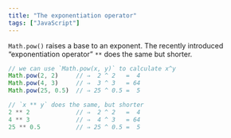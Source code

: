 ```yaml
---
title: "The exponentiation operator"
tags: ["JavaScript"]
---
```

`Math.pow()` raises a base to an exponent. The recently introduced “exponentiation operator” `**` does the same but shorter.

```js
// we can use `Math.pow(x, y)` to calculate x^y
Math.pow(2, 2)     // ⇒  2 ^ 2   =  4
Math.pow(4, 3)     // ⇒  3 ^ 3   = 64
Math.pow(25, 0.5)  // ⇒ 25 ^ 0.5 =  5

// `x ** y` does the same, but shorter
2 ** 2             // ⇒  2 ^ 2   =  4
4 ** 3             // ⇒  4 ^ 3   = 64
25 ** 0.5          // ⇒ 25 ^ 0.5 =  5
```
